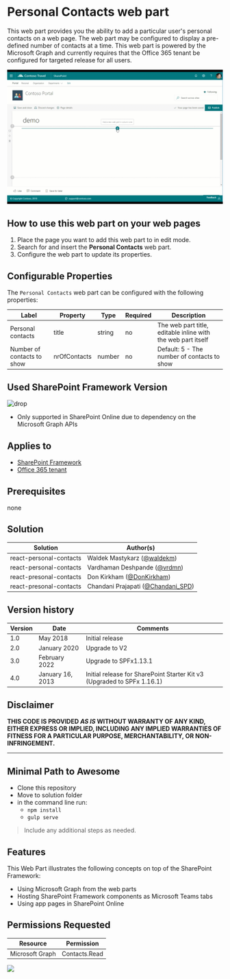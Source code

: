# Personal Contacts web part

This web part provides you the ability to add a particular user's personal contacts on a web page. The web part may be configured to display a pre-defined number of contacts at a time. This web part is powered by the Microsoft Graph and currently requires that the Office 365 tenant be configured for targeted release for all users.

![Personal Contacts](../../assets/images/components/part-personal-contacts.gif)

## How to use this web part on your web pages

1. Place the page you want to add this web part to in edit mode.
2. Search for and insert the **Personal Contacts** web part.
3. Configure the web part to update its properties.

## Configurable Properties

The `Personal Contacts` web part can be configured with the following properties:

| Label | Property | Type | Required | Description |
| ---- | ---- | ---- | ---- | ---- |
| Personal contacts | title | string | no | The web part title, editable inline with the web part itself |
| Number of contacts to show | nrOfContacts | number | no | Default: 5 - The number of contacts to show |

## Used SharePoint Framework Version

![drop](https://img.shields.io/badge/version-1.13.1-green.svg)

* Only supported in SharePoint Online due to dependency on the Microsoft Graph APIs

## Applies to

* [SharePoint Framework](https:/dev.office.com/sharepoint)
* [Office 365 tenant](https://dev.office.com/sharepoint/docs/spfx/set-up-your-development-environment)

## Prerequisites

none

## Solution

Solution|Author(s)
--------|---------
react-personal-contacts | Waldek Mastykarz ([@waldekm](https://twitter.com/waldekm))
react-personal-contacts | Vardhaman Deshpande ([@vrdmn](https://twitter.com/vrdmn))
react-presonal-contacts | Don Kirkham ([@DonKirkham](https://twitter.com/donkirkham))
react-presonal-contacts | Chandani Prajapati ([@Chandani_SPD](https://twitter.com/Chandani_SPD))

## Version history

Version|Date|Comments
-------|----|--------
1.0|May 2018| Initial release
2.0|January 2020| Upgrade to V2
3.0|February 2022| Upgrade to SPFx1.13.1
4.0|January 16, 2013|Initial release for SharePoint Starter Kit v3 (Upgraded to SPFx 1.16.1)

## Disclaimer

**THIS CODE IS PROVIDED *AS IS* WITHOUT WARRANTY OF ANY KIND, EITHER EXPRESS OR IMPLIED, INCLUDING ANY IMPLIED WARRANTIES OF FITNESS FOR A PARTICULAR PURPOSE, MERCHANTABILITY, OR NON-INFRINGEMENT.**

---

## Minimal Path to Awesome

* Clone this repository
* Move to solution folder
* in the command line run:
  * `npm install`
  * `gulp serve`

> Include any additional steps as needed.

## Features

This Web Part illustrates the following concepts on top of the SharePoint Framework:

* Using Microsoft Graph from the web parts
* Hosting SharePoint Framework components as Microsoft Teams tabs
* Using app pages in SharePoint Online

## Permissions Requested

Resource | Permission
--------|---------
Microsoft Graph | Contacts.Read

<img src="https://telemetry.sharepointpnp.com/sp-starter-kit/source/react-personal-contacts" />
